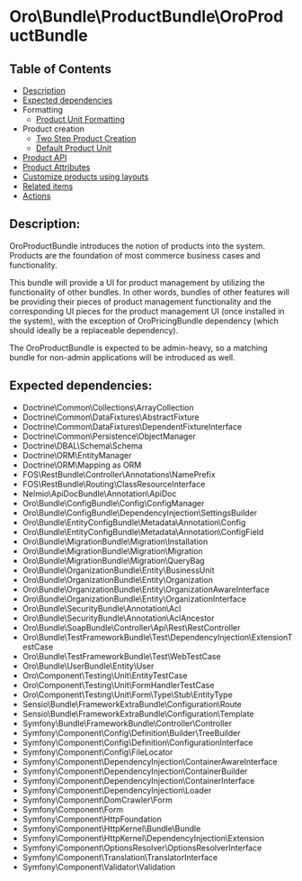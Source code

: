 Oro\Bundle\ProductBundle\OroProductBundle
===============================================

Table of Contents
-----------------
 - [Description](#description)
 - [Expected dependencies](#expected-dependencies)
 - Formatting
    - [Product Unit Formatting](./Resources/doc/product-unit-formatting.md)
 - Product creation
    - [Two Step Product Creation](./Resources/doc/two-step-product-creation.md)
    - [Default Product Unit](./Resources/doc/default-product-unit.md)
 - [Product API](./Resources/doc/product-api.md)
 - [Product Attributes](./Resources/doc/product-attributes.md)
 - [Customize products using layouts](./Resources/doc/customize-products.md)
 - [Related items](./Resources/doc/related-items.md)
 - [Actions](./Resources/doc/actions.md)

Description:
------------

OroProductBundle introduces the notion of products into the system. Products are the foundation of most commerce business cases and functionality. 

This bundle will provide a UI for product management by utilizing the functionality of other bundles. In other words, bundles of other features will be providing their pieces of product management functionality and the corresponding UI pieces for the product management UI (once installed in the system), with the exception of OroPricingBundle dependency (which should ideally be a replaceable dependency). 

The OroProductBundle is expected to be admin-heavy, so a matching bundle for non-admin applications will be introduced as well.

Expected dependencies:
----------------------

- Doctrine\Common\Collections\ArrayCollection
- Doctrine\Common\DataFixtures\AbstractFixture
- Doctrine\Common\DataFixtures\DependentFixtureInterface
- Doctrine\Common\Persistence\ObjectManager
- Doctrine\DBAL\Schema\Schema
- Doctrine\ORM\EntityManager
- Doctrine\ORM\Mapping as ORM
- FOS\RestBundle\Controller\Annotations\NamePrefix
- FOS\RestBundle\Routing\ClassResourceInterface
- Nelmio\ApiDocBundle\Annotation\ApiDoc
- Oro\Bundle\ConfigBundle\Config\ConfigManager
- Oro\Bundle\ConfigBundle\DependencyInjection\SettingsBuilder
- Oro\Bundle\EntityConfigBundle\Metadata\Annotation\Config
- Oro\Bundle\EntityConfigBundle\Metadata\Annotation\ConfigField
- Oro\Bundle\MigrationBundle\Migration\Installation
- Oro\Bundle\MigrationBundle\Migration\Migration
- Oro\Bundle\MigrationBundle\Migration\QueryBag
- Oro\Bundle\OrganizationBundle\Entity\BusinessUnit
- Oro\Bundle\OrganizationBundle\Entity\Organization
- Oro\Bundle\OrganizationBundle\Entity\OrganizationAwareInterface
- Oro\Bundle\OrganizationBundle\Entity\OrganizationInterface
- Oro\Bundle\SecurityBundle\Annotation\Acl
- Oro\Bundle\SecurityBundle\Annotation\AclAncestor
- Oro\Bundle\SoapBundle\Controller\Api\Rest\RestController
- Oro\Bundle\TestFrameworkBundle\Test\DependencyInjection\ExtensionTestCase
- Oro\Bundle\TestFrameworkBundle\Test\WebTestCase
- Oro\Bundle\UserBundle\Entity\User
- Oro\Component\Testing\Unit\EntityTestCase
- Oro\Component\Testing\Unit\FormHandlerTestCase
- Oro\Component\Testing\Unit\Form\Type\Stub\EntityType
- Sensio\Bundle\FrameworkExtraBundle\Configuration\Route
- Sensio\Bundle\FrameworkExtraBundle\Configuration\Template
- Symfony\Bundle\FrameworkBundle\Controller\Controller
- Symfony\Component\Config\Definition\Builder\TreeBuilder
- Symfony\Component\Config\Definition\ConfigurationInterface
- Symfony\Component\Config\FileLocator
- Symfony\Component\DependencyInjection\ContainerAwareInterface
- Symfony\Component\DependencyInjection\ContainerBuilder
- Symfony\Component\DependencyInjection\ContainerInterface
- Symfony\Component\DependencyInjection\Loader
- Symfony\Component\DomCrawler\Form
- Symfony\Component\Form
- Symfony\Component\HttpFoundation
- Symfony\Component\HttpKernel\Bundle\Bundle
- Symfony\Component\HttpKernel\DependencyInjection\Extension
- Symfony\Component\OptionsResolver\OptionsResolverInterface
- Symfony\Component\Translation\TranslatorInterface
- Symfony\Component\Validator\Validation
